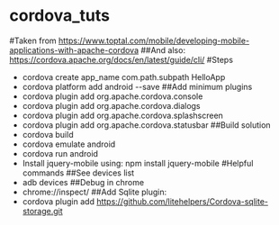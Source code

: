 # cordova_tuts
#Taken from
https://www.toptal.com/mobile/developing-mobile-applications-with-apache-cordova
##And also:
https://cordova.apache.org/docs/en/latest/guide/cli/
#Steps
* cordova create app_name com.path.subpath HelloApp
* cordova platform add android --save
##Add minimum plugins
* cordova plugin add org.apache.cordova.console
* cordova plugin add org.apache.cordova.dialogs
* cordova plugin add org.apache.cordova.splashscreen
* cordova plugin add org.apache.cordova.statusbar
##Build solution
* cordova build
* cordova emulate android
* cordova run android
* Install jquery-mobile using: npm install jquery-mobile
#Helpful commands
##See devices list
* adb devices
##Debug in chrome
* chrome://inspect/
##Add Sqlite plugin:
* cordova plugin add https://github.com/litehelpers/Cordova-sqlite-storage.git
